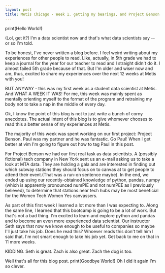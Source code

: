 ```yaml
---
layout: post
title: Metis Chicago - Week 1, getting my bearings, and Project Benson
---
```


print(Hello World!)

(Lol, get it?) I'm a data scientist now and that's what data scientists say -- or so I'm told.

To be honest, I've never written a blog before. I feel weird writing about my experiences for other people to read. Like, actually, in 5th grade we had to keep a journal for the year for our teacher to read and I straight didn't do it. I almost failed 5th grade because of that. But I'm older and wiser now and am, thus, excited to share my experiences over the next 12 weeks at Metis with you!

BUT ANYWAY - this was my first week as a student data scientist at Metis. And WHAT A WEEK IT WAS! For me, this week was mainly spent as mentally orienting myself to the format of the program and retraining my body not to take a nap in the middle of every day.

Ok, I know the point of this blog is not to just write a bunch of corny anecdotes. The actual intent of this blog is to give whomever chooses to read this a better sense of my experiences at Metis.

The majority of this week was spent working on our first project: Project Benson. Paul was my partner and he was fantastic. Go Paul! When I get better at vim I'm going to figure out how to tag Paul in this post.

For Project Benson we had our first real task as data scientists. A (possibly fictional) tech company in New York sent us an e-mail asking us to take a look at MTA data. They are holding a gala and are interested in finding out which subway stations they should focus on to canvas at to get people to attend their event.(That was a run-on sentence maybe). In the end, we ended up using our recently-obtained knowledge of python, pandas, numpy (which is apparently pronounced numPIE and not numPEE as I previously believed), to determine that stations near tech hubs may be most beneficial for the Women Tech Women Yes canvassers.

As part of this first week I learned a lot more than I was expecting to. Along the same line, I learned that this bootcamp is going to be a lot of work. But that's not a bad thing. I'm excited to learn and explore python and pandas and to become an even more experienced data scientist. Our instructor Seth says that now we know enough to be useful to companies so maybe I'll just take his job. Does he read this? Whoever reads this don't tell him I said that. I'm not smart enough to take his job yet. Get back to me on that in 11 more weeks.

KIDDING. Seth is great. Zach is also great. Zach the dog is too.

Well that's all for this blog post.
print(Goodbye World!) 
Oh I did it again I'm so clever. 
